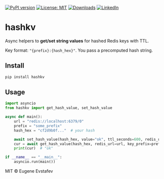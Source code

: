 [![PyPI version](https://badge.fury.io/py/hashkv.svg)](https://badge.fury.io/py/hashkv)
[![License: MIT](https://img.shields.io/badge/License-MIT-green.svg)](https://opensource.org/licenses/MIT)
[![Downloads](https://static.pepy.tech/badge/hashkv)](https://pepy.tech/project/hashkv)
[![LinkedIn](https://img.shields.io/badge/LinkedIn-blue)](https://www.linkedin.com/in/eugene-evstafev-716669181/)

# hashkv

Async helpers to **get/set string values** for hashed Redis keys with TTL.

Key format: `"{prefix}:{hash_hex}"`. You pass a precomputed hash string.

## Install
```bash
pip install hashkv
````

## Usage

```python
import asyncio
from hashkv import get_hash_value, set_hash_value

async def main():
    url = "redis://localhost:6379/0"
    prefix = "some_prefix"
    hash_hex = "cf2d9b0f..."  # your hash

    await set_hash_value(hash_hex, value="ok", ttl_seconds=600, redis_url=url, key_prefix=prefix)
    cur = await get_hash_value(hash_hex, redis_url=url, key_prefix=prefix)
    print(cur)  # "ok"

if __name__ == "__main__":
    asyncio.run(main())
```

MIT © Eugene Evstafev

